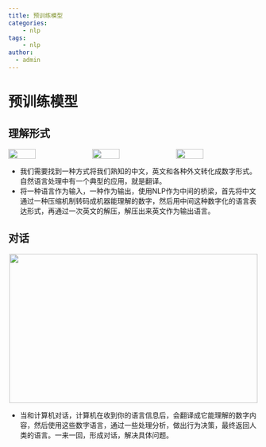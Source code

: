 ```yaml
---
title: 预训练模型
categories:
    - nlp
tags:
    - nlp
author: 
  - admin
---
```

# 预训练模型

## 理解形式

<div style="display: flex; justify-content: space-between;">
    <img src="../../img/blogs/nlp/NLP_intro/nlp-intro5.png" width="33%" />
    <img src="../../img/blogs/nlp/NLP_intro/nlp-intro6.png" width="33%" />
    <img src="../../img/blogs/nlp/NLP_intro/nlp-intro6.png" width="33%" />
</div>

<!-- <img src="../../img/blogs/nlp/NLP_intro/nlp-intro6.png" 
     width="500" height="300" 
     style="display: block; margin: 0 auto;" /> -->
* 我们需要找到一种方式将我们熟知的中文，英文和各种外文转化成数字形式。自然语言处理中有一个典型的应用，就是翻译。
* 将一种语言作为输入，一种作为输出，使用NLP作为中间的桥梁，首先将中文通过一种压缩机制转码成机器能理解的数字，然后用中间这种数字化的语言表达形式，再通过一次英文的解压，解压出来英文作为输出语言。

## 对话

<img src="../../img/blogs/nlp/NLP_intro/nlp-intro8.png"
     width="500" height="300"
     style="display: block; margin: 0 auto;" />

* 当和计算机对话，计算机在收到你的语言信息后，会翻译成它能理解的数字内容，然后使用这些数字语言，通过一些处理分析，做出行为决策，最终返回人类的语言。一来一回，形成对话，解决具体问题。